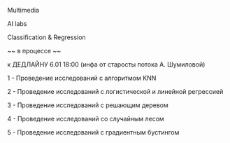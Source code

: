 Multimedia

AI labs

Classification & Regression

~~ в процессе ~~

к ДЕДЛАЙНУ 6.01 18:00 (инфа от старосты потока А. Шумиловой)


1 - Проведение исследований с алгоритмом KNN

2 - Проведение исследований с логистической и линейной регрессией

3 - Проведение исследований с решающим деревом

4 - Проведение исследований со случайным лесом

5 - Проведение исследований с градиентным бустингом
